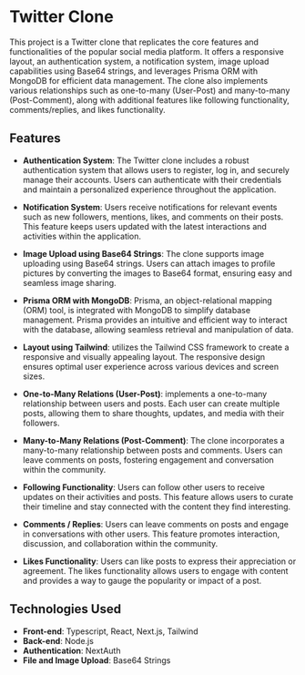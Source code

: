 # Twitter Clone

This project is a Twitter clone that replicates the core features and functionalities of the popular social media platform. It offers a responsive layout, an authentication system, a notification system, image upload capabilities using Base64 strings, and leverages Prisma ORM with MongoDB for efficient data management. The clone also implements various relationships such as one-to-many (User-Post) and many-to-many (Post-Comment), along with additional features like following functionality, comments/replies, and likes functionality.

## Features

- **Authentication System**: The Twitter clone includes a robust authentication system that allows users to register, log in, and securely manage their accounts. Users can authenticate with their credentials and maintain a personalized experience throughout the application.

- **Notification System**: Users receive notifications for relevant events such as new followers, mentions, likes, and comments on their posts. This feature keeps users updated with the latest interactions and activities within the application.

- **Image Upload using Base64 Strings**: The clone supports image uploading using Base64 strings. Users can attach images to profile pictures by converting the images to Base64 format, ensuring easy and seamless image sharing.

- **Prisma ORM with MongoDB**: Prisma, an object-relational mapping (ORM) tool, is integrated with MongoDB to simplify database management. Prisma provides an intuitive and efficient way to interact with the database, allowing seamless retrieval and manipulation of data.

- **Layout using Tailwind**:  utilizes the Tailwind CSS framework to create a responsive and visually appealing layout. The responsive design ensures optimal user experience across various devices and screen sizes.

- **One-to-Many Relations (User-Post)**:  implements a one-to-many relationship between users and posts. Each user can create multiple posts, allowing them to share thoughts, updates, and media with their followers.

- **Many-to-Many Relations (Post-Comment)**: The clone incorporates a many-to-many relationship between posts and comments. Users can leave comments on posts, fostering engagement and conversation within the community.

- **Following Functionality**: Users can follow other users to receive updates on their activities and posts. This feature allows users to curate their timeline and stay connected with the content they find interesting.

- **Comments / Replies**: Users can leave comments on posts and engage in conversations with other users. This feature promotes interaction, discussion, and collaboration within the community.

- **Likes Functionality**: Users can like posts to express their appreciation or agreement. The likes functionality allows users to engage with content and provides a way to gauge the popularity or impact of a post.

## Technologies Used

- **Front-end**: Typescript, React, Next.js, Tailwind
- **Back-end**: Node.js
- **Authentication**: NextAuth
- **File and Image Upload**: Base64 Strings
